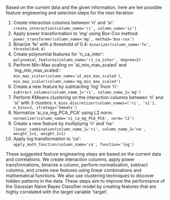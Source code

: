  Based on the current data and the given information, here are ten possible feature engineering and selection steps for the next iteration:

1. Create interaction columns between 'ri' and 'si': `create_interaction(column_name='ri', column_name='si')`
2. Apply power transformation to 'mg' using Box-Cox method: `power_transformer(column_name='mg', method='box-cox')`
3. Binarize 'fe' with a threshold of 0.4: `binarizer(column_name='fe', threshold=0.4)`
4. Create polynomial features for 'ri_ca_inter': `polynomial_features(column_name='ri_ca_inter', degree=2)`
5. Perform Min-Max scaling on 'al_min_max_scaled' and 'mg_min_max_scaled': `min_max_scaler(column_name='al_min_max_scaled')`, `min_max_scaler(column_name='mg_min_max_scaled')`
6. Create a new feature by subtracting 'mg' from 'ri': `subtract_columns(column_name_1='ri', column_name_2='mg')`
7. Perform KMeans clustering on the interaction columns between 'ri' and 'si' with 3 clusters: `k_bins_discretizer(column_names=['ri', 'si'], n_bins=3, strategy='kmeans')`
8. Normalize 'si_ca_mg_PCA_PCA' using L2 norm: `normalizer(column_name='si_ca_mg_PCA_PCA', norm='l2')`
9. Create a new feature by multiplying 'ri' and 'na': `linear_combination(column_name_1='ri', column_name_2='na', weight_1=1, weight_2=1)`
10. Apply log transformation to 'ca': `apply_math_function(column_name='ca', function='log')`

These suggested feature engineering steps are based on the current data and correlations. We create interaction columns, apply power transformations, binarize a column, perform normalization, subtract columns, and create new features using linear combinations and mathematical functions. We also use clustering techniques to discover hidden patterns in the data. These steps aim to improve the performance of the Gaussian Naive Bayes Classifier model by creating features that are highly correlated with the target variable 'target'.